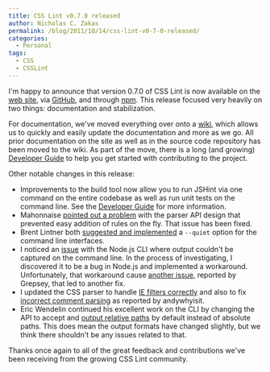 ```yaml
---
title: CSS Lint v0.7.0 released
author: Nicholas C. Zakas
permalink: /blog/2011/10/14/css-lint-v0-7-0-released/
categories:
  - Personal
tags:
  - CSS
  - CSSLint
---
```

I'm happy to announce that version 0.7.0 of CSS Lint is now available on the [web site][1], via [GitHub][2], and through [npm][3]. This release focused very heavily on two things: documentation and stabilization.

For documentation, we've moved everything over onto a [wiki][4], which allows us to quickly and easily update the documentation and more as we go. All prior documentation on the site as well as in the source code repository has been moved to the wiki. As part of the move, there is a long (and growing) [Developer Guide][5] to help you get started with contributing to the project.

Other notable changes in this release:

  * Improvements to the build tool now allow you to run JSHint via one command on the entire codebase as well as run unit tests on the command line. See the [Developer Guide][5] for more information.
  * Mahonnaise [pointed out a problem][6] with the parser API design that prevented easy addition of rules on the fly. That issue has been fixed.
  * Brent Lintner both [suggested and implemented][7] a `--quiet` option for the command line interfaces.
  * I noticed an [issue][8] with the Node.js CLI where output couldn't be captured on the command line. In the process of investigating, I discovered it to be a bug in Node.js and implemented a workaround. Unfortunately, that workaround cause [another issue][9], reported by Grepsey, that led to another fix.
  * I updated the CSS parser to handle [IE filters correctly][10] and also to fix [incorrect comment parsing][11] as reported by andywhyisit.
  * Eric Wendelin continued his excellent work on the CLI by changing the API to accept and [output relative paths][12] by default instead of absolute paths. This does mean the output formats have changed slightly, but we think there shouldn't be any issues related to that.

Thanks once again to all of the great feedback and contributions we've been receiving from the growing CSS Lint community.

 [1]: http://www.csslint.net
 [2]: http://github.com/stubbornella/csslint
 [3]: http://npmjs.org
 [4]: https://github.com/stubbornella/csslint/wiki
 [5]: https://github.com/stubbornella/csslint/wiki/Developer-Guide
 [6]: https://github.com/stubbornella/csslint/issues/153
 [7]: https://github.com/stubbornella/csslint/issues/170
 [8]: https://github.com/stubbornella/csslint/issues/175
 [9]: https://github.com/stubbornella/csslint/issues/182
 [10]: https://github.com/stubbornella/csslint/issues/174
 [11]: https://github.com/stubbornella/csslint/issues/184
 [12]: https://github.com/stubbornella/csslint/issues/172

